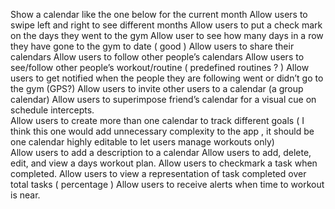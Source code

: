 Show a calendar like the one below for the current month
Allow users to swipe left and right to see different months
Allow users to put a check mark on the days they went to the gym
Allow user to see how many days in a row they have gone to the gym to date ( good )
Allow users to share their calendars
Allow users to follow other people’s calendars
Allow users to see/follow other people’s workout/routine ( predefined routines ? )
Allow users to get notified when the people they are following went or didn’t go to the gym (GPS?)
Allow users to invite other users to a calendar (a group calendar)
Allow users to superimpose friend’s calendar for a visual cue on schedule intercepts.  
Allow users to create more than one calendar to track different goals ( I think this one would add unnecessary complexity to the app , it should be one calendar highly editable to let users manage workouts only)  
Allow users to add a description to a calendar
Allow users to add, delete, edit, and view a days workout plan.
Allow users to checkmark a task when completed.
Allow users to view a representation of task completed over total tasks ( percentage ) 
Allow users to receive alerts when time to workout is near.
